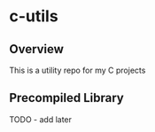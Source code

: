 # c-utils

## Overview
This is a utility repo for my C projects

## Precompiled Library

TODO - add later